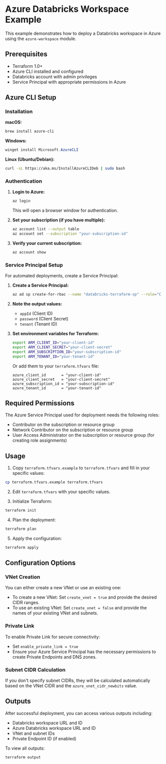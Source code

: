 # Azure Databricks Workspace Example

This example demonstrates how to deploy a Databricks workspace in Azure using the `azure-workspace` module.

## Prerequisites

- Terraform 1.0+
- Azure CLI installed and configured
- Databricks account with admin privileges
- Service Principal with appropriate permissions in Azure

## Azure CLI Setup

### Installation

**macOS:**
```bash
brew install azure-cli
```

**Windows:**
```powershell
winget install Microsoft.AzureCLI
```

**Linux (Ubuntu/Debian):**
```bash
curl -sL https://aka.ms/InstallAzureCLIDeb | sudo bash
```

### Authentication

1. **Login to Azure:**
   ```bash
   az login
   ```
   This will open a browser window for authentication.

2. **Set your subscription (if you have multiple):**
   ```bash
   az account list --output table
   az account set --subscription "your-subscription-id"
   ```

3. **Verify your current subscription:**
   ```bash
   az account show
   ```

### Service Principal Setup

For automated deployments, create a Service Principal:

1. **Create a Service Principal:**
   ```bash
   az ad sp create-for-rbac --name "databricks-terraform-sp" --role="Contributor" --scopes="/subscriptions/YOUR_SUBSCRIPTION_ID"
   ```

2. **Note the output values:**
   - `appId` (Client ID)
   - `password` (Client Secret)
   - `tenant` (Tenant ID)

3. **Set environment variables for Terraform:**
   ```bash
   export ARM_CLIENT_ID="your-client-id"
   export ARM_CLIENT_SECRET="your-client-secret"
   export ARM_SUBSCRIPTION_ID="your-subscription-id"
   export ARM_TENANT_ID="your-tenant-id"
   ```

   Or add them to your `terraform.tfvars` file:
   ```hcl
   azure_client_id       = "your-client-id"
   azure_client_secret   = "your-client-secret"
   azure_subscription_id = "your-subscription-id"
   azure_tenant_id       = "your-tenant-id"
   ```

## Required Permissions

The Azure Service Principal used for deployment needs the following roles:

- Contributor on the subscription or resource group
- Network Contributor on the subscription or resource group
- User Access Administrator on the subscription or resource group (for creating role assignments)

## Usage

1. Copy `terraform.tfvars.example` to `terraform.tfvars` and fill in your specific values:

```bash
cp terraform.tfvars.example terraform.tfvars
```

2. Edit `terraform.tfvars` with your specific values.

3. Initialize Terraform:

```bash
terraform init
```

4. Plan the deployment:

```bash
terraform plan
```

5. Apply the configuration:

```bash
terraform apply
```

## Configuration Options

### VNet Creation

You can either create a new VNet or use an existing one:

- To create a new VNet: Set `create_vnet = true` and provide the desired CIDR ranges.
- To use an existing VNet: Set `create_vnet = false` and provide the names of your existing VNet and subnets.

### Private Link

To enable Private Link for secure connectivity:

- Set `enable_private_link = true`
- Ensure your Azure Service Principal has the necessary permissions to create Private Endpoints and DNS zones.

### Subnet CIDR Calculation

If you don't specify subnet CIDRs, they will be calculated automatically based on the VNet CIDR and the `azure_vnet_cidr_newbits` value.

## Outputs

After successful deployment, you can access various outputs including:

- Databricks workspace URL and ID
- Azure Databricks workspace URL and ID
- VNet and subnet IDs
- Private Endpoint ID (if enabled)

To view all outputs:

```bash
terraform output
```